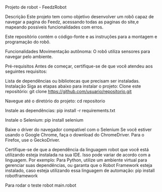 Projeto de robot - FeedzRobot

Descrição
Este projeto tem como objetivo desenvolver um robô capaz de navegar a pagina do Feedz, acessando todas as paginas do site,e mapeando possiveis funcionalidades com erros.

Este repositório contém o código-fonte e as instruções para a montagem e programação do robô.

Funcionalidades
Movimentação autônoma: O robô utiliza sensores para navegar pelo ambiente.

Pré-requisitos
Antes de começar, certifique-se de que você atendeu aos seguintes requisitos:

Lista de dependências ou bibliotecas que precisam ser instaladas.
Instalação
Siga as etapas abaixo para instalar o projeto:
Clone este repositório:
git clone https://github.com/usuario/repositorio.git

Navegue até o diretório do projeto:
cd repositorio

Instale as dependências:
pip install -r requirements.txt

Instale o Selenium:
pip install selenium

Baixe o driver do navegador compatível com o Selenium
Se você estiver usando o Google Chrome, faça o download do ChromeDriver.
Para o Firefox, use o GeckoDriver.

Certifique-se de que a dependência da linguagem robot que você está utilizando esteja instalada na sua IDE. Isso pode variar de acordo com a linguagem. Por exemplo:
Para Python, utilize um ambiente virtual para gerenciar suas dependências, ou garanta que o Robot Framework esteja instalado, caso esteja utilizando essa linguagem de automação:
pip install robotframework

Para rodar o teste
robot main.robot
